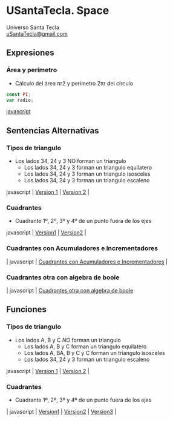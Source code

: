 # USantaTecla. Space
Universo Santa Tecla  
[uSantaTecla@gmail.com](mailto:uSantaTecla@gmail.com) 

## Expresiones

### Área y perímetro

* Cálculo del área πr2 y perímetro 2πr del círculo

```javascript
const PI;
var radio;
```

[javascript](https://github.com/USantaTecla-mathematics/javascript/blob/master/expresiones/%C3%81rea%20y%20per%C3%ADmetro/Area%20y%20perimetro.js)

## Sentencias Alternativas

### Tipos de triangulo

* Los lados 34, 24 y 3 NO forman un triangulo
   * Los lados 34, 24 y 3 forman un triangulo equilatero
   *  Los lados 34, 24 y 3 forman un triangulo isosceles
   * Los lados 34, 24 y 3 forman un triangulo escaleno



javascript
|
[Version 1](https://github.com/USantaTecla-mathematics/javascript/blob/master/sentenciasAlternativas/Tipos%20de%20Triangulo.%20Version1/Tipos%20de%20triangulo.%20Version1.js)
|
[Version 2](https://github.com/USantaTecla-mathematics/javascript/blob/master/sentenciasAlternativas/Tipos%20de%20Triangulo.%20Version2/Tipos%20de%20Triangulo.%20Version2.js)
|


### Cuadrantes

* Cuadrante 1º, 2º, 3º y 4º de un punto fuera de los ejes

javascript
|
[Version1](https://github.com/USantaTecla-coordinate/javascript/blob/master/sentenciasAlternativas/cuadrantes.%20Version1/Cuadrantes.%20Version1.js)
|
[Version2](https://github.com/USantaTecla-coordinate/javascript/blob/master/sentenciasAlternativas/cuadrantes.%20Version2/Cuadrantes.%20Version2.js)
|

### Cuadrantes con Acumuladores e Incrementadores

|
javascript
|
[Cuadrantes con Acumuladores e Incrementadores](https://github.com/USantaTecla-coordinate/javascript/blob/master/sentenciasAlternativas/cuadrantesConAcumuladoresEIncrementadores/Cuadrantes%20con%20Acumuladores%20e%20Incrementadores.js)
|

### Cuadrantes otra con algebra de boole

|
javascript
|
[Cuadrantes otra con algebra de boole](https://github.com/USantaTecla-coordinate/javascript/blob/master/sentenciasAlternativas/cuadrantesOtraConAlgebraDeBoole/Cuadrantes%20otra%20con%20algebra%20de%20boole.js)

## Funciones

### Tipos de triangulo

* Los lados A, B y C *NO* forman un triangulo
   * Los lados A, B y C forman un triangulo equilatero
   * Los lados A, BA, B y C y C forman un triangulo isosceles
   * Los lados 34, 24 y 3 forman un triangulo escaleno


javascript
|
[Version 1](https://github.com/USantaTecla-mathematics/javascript/blob/master/funciones/Tipos%20de%20triangulo.%20Version1/Tipos%20de%20triangulo.%20Version1.js)
|
[Version 2](https://github.com/USantaTecla-mathematics/javascript/blob/master/funciones/Tipos%20de%20triangulo.%20Version2/Tipos%20de%20triangulo.%20Version2.js)
|

### Cuadrantes

* Cuadrante 1º, 2º, 3º y 4º de un punto fuera de los ejes

|
javascript
|
[Version1](https://github.com/USantaTecla-coordinate/javascript/blob/master/funciones/cuadrantes.%20Version1/Cuadrantes.%20Version1.js)
|
[Version2](https://github.com/USantaTecla-coordinate/javascript/blob/master/funciones/cuadrantes.%20Version2/Cuadrantes.%20Version2.js)
|
[Version3](https://github.com/USantaTecla-coordinate/javascript/blob/master/funciones/cuadrantes.%20Version3/Cuadrantes.%20Version3.js)
|


